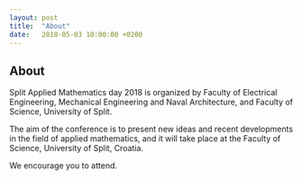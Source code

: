 ```yaml
---
layout: post
title:  "About"
date:   2018-05-03 10:00:00 +0200
---
```


## About

Split Applied Mathematics day 2018 is organized by Faculty of Electrical Engineering, Mechanical Engineering and Naval Architecture, and Faculty of Science, University of Split.

The aim of the conference is to present new ideas and recent developments in the field of applied mathematics, and it will take place at the Faculty of Science, University of Split, Croatia.

We encourage you to attend. 